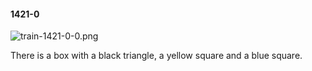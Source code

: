 #### 1421-0
![train-1421-0-0.png](https://github.com/lil-lab/nlvr/raw/master/nlvr/train/images/23/train-1421-0-0.png "train-1421-0-0.png")

There is a box with a black triangle, a yellow square and a blue square.